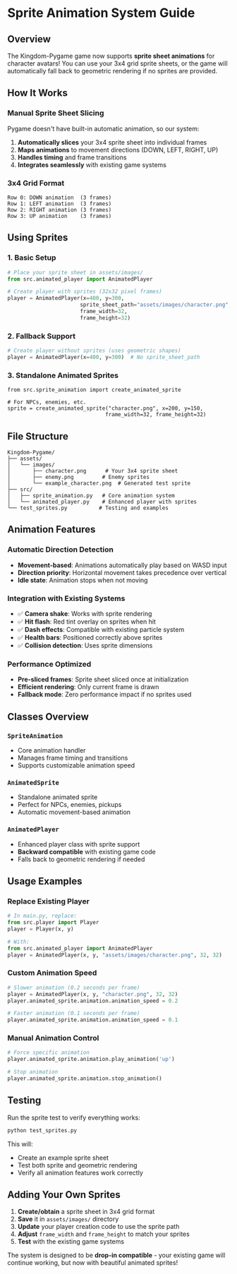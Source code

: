 # Sprite Animation System Guide

## Overview

The Kingdom-Pygame game now supports **sprite sheet animations** for character avatars! You can use your 3x4 grid sprite sheets, or the game will automatically fall back to geometric rendering if no sprites are provided.

## How It Works

### **Manual Sprite Sheet Slicing**
Pygame doesn't have built-in automatic animation, so our system:
1. **Automatically slices** your 3x4 sprite sheet into individual frames
2. **Maps animations** to movement directions (DOWN, LEFT, RIGHT, UP)
3. **Handles timing** and frame transitions
4. **Integrates seamlessly** with existing game systems

### **3x4 Grid Format**
```
Row 0: DOWN animation  (3 frames)
Row 1: LEFT animation  (3 frames)  
Row 2: RIGHT animation (3 frames)
Row 3: UP animation    (3 frames)
```

## Using Sprites

### **1. Basic Setup**
```python
# Place your sprite sheet in assets/images/
from src.animated_player import AnimatedPlayer

# Create player with sprites (32x32 pixel frames)
player = AnimatedPlayer(x=400, y=300, 
                       sprite_sheet_path="assets/images/character.png",
                       frame_width=32, 
                       frame_height=32)
```

### **2. Fallback Support**
```python
# Create player without sprites (uses geometric shapes)
player = AnimatedPlayer(x=400, y=300)  # No sprite_sheet_path
```

### **3. Standalone Animated Sprites**
```pythonww
from src.sprite_animation import create_animated_sprite

# For NPCs, enemies, etc.
sprite = create_animated_sprite("character.png", x=200, y=150, 
                               frame_width=32, frame_height=32)
```

## File Structure

```
Kingdom-Pygame/
├── assets/
│   └── images/
│       ├── character.png      # Your 3x4 sprite sheet
│       ├── enemy.png         # Enemy sprites
│       └── example_character.png  # Generated test sprite
├── src/
│   ├── sprite_animation.py   # Core animation system
│   └── animated_player.py    # Enhanced player with sprites
└── test_sprites.py          # Testing and examples
```

## Animation Features

### **Automatic Direction Detection**
- **Movement-based**: Animations automatically play based on WASD input
- **Direction priority**: Horizontal movement takes precedence over vertical
- **Idle state**: Animation stops when not moving

### **Integration with Existing Systems**
- ✅ **Camera shake**: Works with sprite rendering
- ✅ **Hit flash**: Red tint overlay on sprites when hit
- ✅ **Dash effects**: Compatible with existing particle system
- ✅ **Health bars**: Positioned correctly above sprites
- ✅ **Collision detection**: Uses sprite dimensions

### **Performance Optimized**
- **Pre-sliced frames**: Sprite sheet sliced once at initialization
- **Efficient rendering**: Only current frame is drawn
- **Fallback mode**: Zero performance impact if no sprites used

## Classes Overview

### **`SpriteAnimation`**
- Core animation handler
- Manages frame timing and transitions
- Supports customizable animation speed

### **`AnimatedSprite`** 
- Standalone animated sprite
- Perfect for NPCs, enemies, pickups
- Automatic movement-based animation

### **`AnimatedPlayer`**
- Enhanced player class with sprite support
- **Backward compatible** with existing game code
- Falls back to geometric rendering if needed

## Usage Examples

### **Replace Existing Player**
```python
# In main.py, replace:
from src.player import Player
player = Player(x, y)

# With:
from src.animated_player import AnimatedPlayer  
player = AnimatedPlayer(x, y, "assets/images/character.png", 32, 32)
```

### **Custom Animation Speed**
```python
# Slower animation (0.2 seconds per frame)
player = AnimatedPlayer(x, y, "character.png", 32, 32)
player.animated_sprite.animation.animation_speed = 0.2

# Faster animation (0.1 seconds per frame)
player.animated_sprite.animation.animation_speed = 0.1
```

### **Manual Animation Control**
```python
# Force specific animation
player.animated_sprite.animation.play_animation('up')

# Stop animation
player.animated_sprite.animation.stop_animation()
```

## Testing

Run the sprite test to verify everything works:
```bash
python test_sprites.py
```

This will:
- Create an example sprite sheet
- Test both sprite and geometric rendering
- Verify all animation features work correctly

## Adding Your Own Sprites

1. **Create/obtain** a sprite sheet in 3x4 grid format
2. **Save** it in `assets/images/` directory  
3. **Update** your player creation code to use the sprite path
4. **Adjust** `frame_width` and `frame_height` to match your sprites
5. **Test** with the existing game systems

The system is designed to be **drop-in compatible** - your existing game will continue working, but now with beautiful animated sprites!
